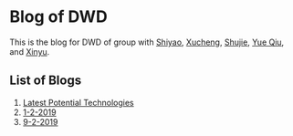 # Blog of DWD

This is the blog for DWD of group with [Shiyao](https://github.com/BillShiyaoZhang "GitHub profile"), [Xucheng](https://github.com/Xuchengchen "GitHub profile"), [Shujie](https://github.com/dushujie "GitHub profile"), [Yue Qiu](https://github.com/Joyyyyyyyy "GitHub profile"), and [Xinyu](https://github.com/xinyu314 "GitHub profile").

## List of Blogs

1. [Latest Potential Technologies](potential-technologies.md#draft-2 "Latest Potential Technologies")
2. [1-2-2019](1-2-2019.md# "Blog on 1st Feb., 2019")
3. [9-2-2019](9-2-2019.md# "Blog on 9th Feb., 2019")